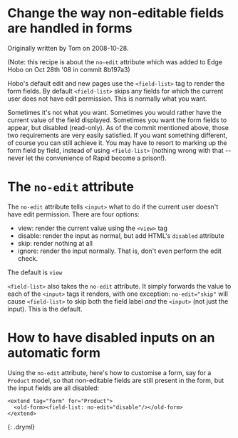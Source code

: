 # Change the way non-editable fields are handled in forms

Originally written by Tom on 2008-10-28.

(Note: this recipe is about the `no-edit` attribute which was added to Edge Hobo on Oct 28th '08 in commit 8b197a3)

Hobo's default edit and new pages use the `<field-list>` tag to render the form fields. By default `<field-list>` skips any fields for which the current user does not have edit permission. This is normally what you want.

Sometimes it's not what you want. Sometimes you would rather have the current value of the field displayed. Sometimes you want the form fields to appear, but disabled (read-only). As of the commit mentioned above, those two requirements are very easily satisfied. If you want something different, of course you can still achieve it. You may have to resort to marking up the form field by field, instead of using `<field-list>` (nothing wrong with that -- never let the convenience of Rapid become a prison!).

# The `no-edit` attribute

The `no-edit` attribute tells `<input>` what to do if the current user doesn't have edit permission. There are four options:

 - view: render the current value using the `<view>` tag
 - disable: render the input as normal, but add HTML's `disabled` attribute
 - skip: render nothing at all
 - ignore: render the input normally. That is, don't even perform the edit check.
 
The default is `view`
 
`<field-list>` also takes the `no-edit` attribute. It simply forwards the value to each of the `<input>` tags it renders, with one exception: `no-edit="skip"` will cause `<field-list>` to skip both the field label *and* the `<input>` (not just the input). This is the default.

# How to have disabled inputs on an automatic form

Using the `no-edit` attribute, here's how to customise a form, say for a `Product` model, so that non-editable fields are still present in the form, but the input fields are all disabled:

    <extend tag="form" for="Product">
      <old-form><field-list: no-edit="disable"/></old-form>
    </extend>
{: .dryml}
  

